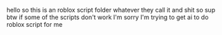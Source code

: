 hello so this is an roblox script folder whatever they call it and shit so sup btw if some of the scripts don't work I'm sorry I'm trying to get ai to do roblox script for me
